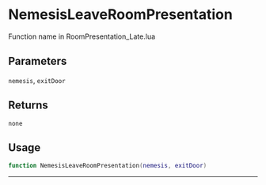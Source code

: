 # NemesisLeaveRoomPresentation
Function name in RoomPresentation_Late.lua
## Parameters
`nemesis`, `exitDoor`
## Returns
`none`
## Usage
```lua
function NemesisLeaveRoomPresentation(nemesis, exitDoor)
```
---
